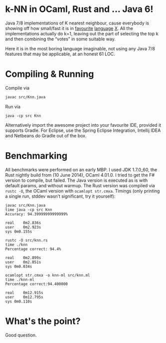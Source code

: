 k-NN in OCaml, Rust and ... Java 6!
===

Java 7/8 implementations of K nearest neighbour, cause everybody is showing off how small/fast it is in [favourite](http://philtomson.github.io/blog/2014/05/29/comparing-a-machine-learning-algorithm-implemented-in-f-number-and-ocaml/) [language](http://huonw.github.io/2014/06/10/knn-rust.html) [X](http://re-factor.blogspot.com/2014/06/comparing-k-nn-in-factor.html). All the implementations actually do k=1, leaving out the part of selecting the top k and then combining the “votes” in some suitable way.

Here it is in the most boring language imaginable, not using any Java 7/8 features that may be applicable, at an honest 61 LOC.

Compiling & Running
===================
Compile via

```bash
javac src/Knn.java
```

Run via

```
java -cp src Knn
```

Alternatively import the awesome project into your favourite IDE, provided it supports Gradle. For Eclipse, use the Spring Eclipse Integration, Intellij IDEA and Netbeans do Gradle out of the box.

Benchmarking
============
All benchmarks were performed on an early MBP. I used JDK 1.7.0_60, the Rust nightly build from (10 June 2014), OCaml 4.01.0. I tried to get the F# version to compile, but failed. The Java version is executed as is with default params, and without warmup. The Rust version was compiled via `rustc -O`, the OCaml version with `ocamlopt str.cmxa`. Timings (only printing a single run, stddev wasn’t significant, try it yourself):

```
javac src/Knn.java 
time java -cp src Knn
Accuracy: 94.39999999999999%

real	0m2.836s
user	0m2.923s
sys	0m0.155s
```

```
rustc -O src/knn.rs 
time ./knn
Percentage correct: 94.4%

real	0m2.899s
user	0m2.851s
sys	0m0.034s
```

```
ocamlopt str.cmxa -o knn-ml src/knn.ml 
time ./knn-ml 
Percentage correct:94.400000

real	0m12.915s
user	0m12.795s
sys	0m0.110s

```

What's the point?
=================
Good question.
